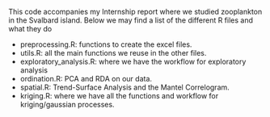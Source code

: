 This code accompanies my Internship report where we studied zooplankton in the Svalbard island.
Below we may find a list of the different R files and what they do

- preprocessing.R: functions to create the excel files.
- utils.R: all the main functions we reuse in the other files.
- exploratory_analysis.R: where we have the workflow for exploratory analysis
- ordination.R: PCA and RDA on our data.
- spatial.R: Trend-Surface Analysis and the Mantel Correlogram.
- kriging.R: where we have all the functions and workflow for kriging/gaussian processes.
